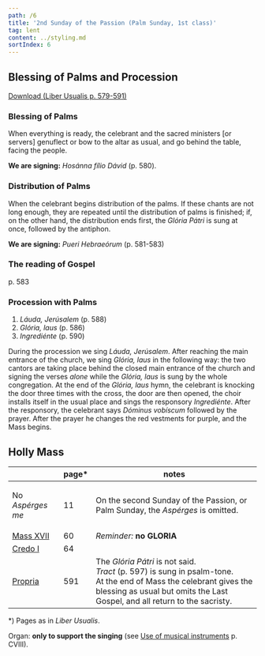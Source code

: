 ```yaml
---
path: /6
title: '2nd Sunday of the Passion (Palm Sunday, 1st class)'
tag: lent
content: ../styling.md
sortIndex: 6
---
```


## Blessing of Palms and Procession

[Download (Liber Usualis p. 579-591)](/pdf/palm-sunday-blessing-and-procession.pdf)

### **Blessing of Palms**

When everything is ready, the celebrant and the sacred ministers [or servers] genuflect or bow to the altar as usual, and go behind the table, facing the people.

**We are signing:** _Hosánna fílio Dávid_ (p. 580).

### **Distribution of Palms**

When the celebrant begins distribution of the palms. If these chants are not long enough, they are repeated until the distribution of palms is finished; if, on the other hand, the distribution ends first, the _Glória Pátri_ is sung at once, followed by the antiphon.

**We are signing:** _Pueri Hebraeórum_ (p. 581-583)

### **The reading of Gospel**

p. 583

### **Procession with Palms**

1. _Láuda, Jerúsalem_ (p. 588)
2. _Glória, laus_ (p. 586) 
3. _Ingrediénte_ (p. 590)

During the procession we sing _Láuda, Jerúsalem_. After reaching the main entrance of the church, we sing _Glória, laus_ in the following way: the two cantors are taking place behind the closed main entrance of the church and signing the verses _alone_ while the _Glória, laus_ is sung by the whole congregation. At the end of the _Glória, laus_ hymn, the celebrant is knocking the door three times with the cross, the door are then opened, the choir installs itself in the usual place and sings the responsory _Ingrediénte_. After the responsory, the celebrant says _Dóminus vobíscum_ followed by the prayer. After the prayer he changes the red vestments for purple, and the Mass begins.

## Holly Mass

|   | page* | notes   |
|---|---|---|
| <p class='no-break no-margin'>No _Aspérges me_</p> | 11 | On the second Sunday of the Passion, or Palm Sunday, the _Aspérges_ is omitted. |
| [Mass XVII](/pdf/xvii.pdf) | 60 | _Reminder:_ __no GLORIA__ |
| [Credo I](/pdf/credo-i.pdf) | 64 | |
| [Propria](/pdf/2nd-Sunday-of-the-Passion.pdf)  | 591 | The _Glória Pátri_ is not said.<br>_Tract_ (p. 597) is sung in psalm-tone.<br>At the end of Mass the celebrant gives the blessing as usual but omits the Last Gospel, and all return to the sacristy. |

*) Pages as in _Liber Usualis_.

Organ: __only to support the singing__ (see [Use of musical instruments](/use-of-musical-instruments) p. CVIII).
